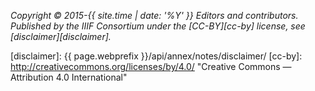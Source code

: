 _Copyright © 2015-{{ site.time | date: '%Y' }} Editors and contributors. Published by the IIIF Consortium under the [CC-BY][cc-by] license, see [disclaimer][disclaimer]._

[disclaimer]: {{ page.webprefix }}/api/annex/notes/disclaimer/
[cc-by]: http://creativecommons.org/licenses/by/4.0/ "Creative Commons &mdash; Attribution 4.0 International"
